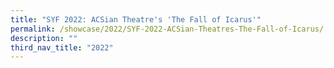 ```yaml
---
title: "SYF 2022: ACSian Theatre's 'The Fall of Icarus'"
permalink: /showcase/2022/SYF-2022-ACSian-Theatres-The-Fall-of-Icarus/
description: ""
third_nav_title: "2022"
---
```

